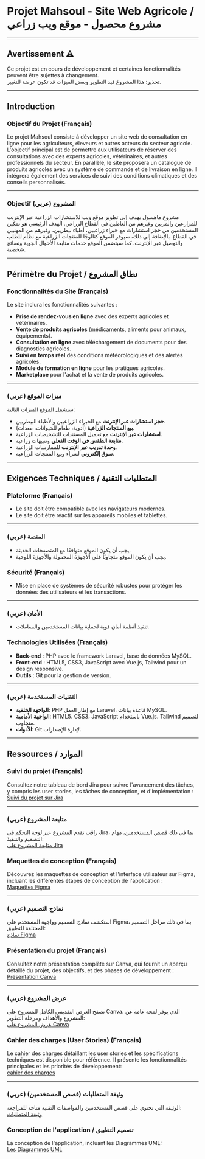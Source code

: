 # Projet Mahsoul - Site Web Agricole / مشروع محصول - موقع ويب زراعي

---

## Avertissement ⚠️
Ce projet est en cours de développement et certaines fonctionnalités peuvent être sujettes à changement.  
تحذير: هذا المشروع قيد التطوير وبعض الميزات قد تكون عرضة للتغيير.

---

## Introduction

### Objectif du Projet (Français)  
Le projet Mahsoul consiste à développer un site web de consultation en ligne pour les agriculteurs, éleveurs et autres acteurs du secteur agricole. L'objectif principal est de permettre aux utilisateurs de réserver des consultations avec des experts agricoles, vétérinaires, et autres professionnels du secteur. En parallèle, le site proposera un catalogue de produits agricoles avec un système de commande et de livraison en ligne. Il intégrera également des services de suivi des conditions climatiques et des conseils personnalisés.

---

### Objectif المشروع (عربي)  
مشروع ماهسول يهدف إلى تطوير موقع ويب للاستشارات الزراعية عبر الإنترنت للمزارعين والمربين وغيرهم من العاملين في القطاع الزراعي. الهدف الرئيسي هو تمكين المستخدمين من حجز استشارات مع خبراء زراعيين، أطباء بيطريين، وغيرهم من المهنيين في القطاع. بالإضافة إلى ذلك، سيوفر الموقع كتالوجًا للمنتجات الزراعية مع نظام للطلب والتوصيل عبر الإنترنت. كما سيتضمن الموقع خدمات متابعة الأحوال الجوية ونصائح شخصية.

---

## Périmètre du Projet / نطاق المشروع

### Fonctionnalités du Site (Français)  
Le site inclura les fonctionnalités suivantes :
- **Prise de rendez-vous en ligne** avec des experts agricoles et vétérinaires.
- **Vente de produits agricoles** (médicaments, aliments pour animaux, équipements).
- **Consultation en ligne** avec téléchargement de documents pour des diagnostics agricoles.
- **Suivi en temps réel** des conditions météorologiques et des alertes agricoles.
- **Module de formation en ligne** pour les pratiques agricoles.
- **Marketplace** pour l'achat et la vente de produits agricoles.

---

### ميزات الموقع (عربي)  
سيشمل الموقع الميزات التالية:
- **حجز استشارات عبر الإنترنت** مع الخبراء الزراعيين والأطباء البيطريين.
- **بيع المنتجات الزراعية** (أدوية، طعام للحيوانات، معدات).
- **استشارات عبر الإنترنت** مع تحميل المستندات للتشخيصات الزراعية.
- **متابعة الطقس في الوقت الفعلي** وتنبيهات زراعية.
- **وحدة تدريب عبر الإنترنت** للممارسات الزراعية.
- **سوق إلكتروني** لشراء وبيع المنتجات الزراعية.

---

## Exigences Techniques / المتطلبات التقنية

### Plateforme (Français)  
- Le site doit être compatible avec les navigateurs modernes.
- Le site doit être réactif sur les appareils mobiles et tablettes.

---

### المنصة (عربي)  
- يجب أن يكون الموقع متوافقًا مع المتصفحات الحديثة.
- يجب أن يكون الموقع متجاوبًا على الأجهزة المحمولة والأجهزة اللوحية.

### Sécurité (Français)  
- Mise en place de systèmes de sécurité robustes pour protéger les données des utilisateurs et les transactions.

---

### الأمان (عربي)  
- تنفيذ أنظمة أمان قوية لحماية بيانات المستخدمين والمعاملات.

### Technologies Utilisées (Français)  
- **Back-end** : PHP avec le framework Laravel, base de données MySQL.
- **Front-end** : HTML5, CSS3, JavaScript avec Vue.js, Tailwind pour un design responsive.
- **Outils** : Git pour la gestion de version.

---

### التقنيات المستخدمة (عربي)  
- **الواجهة الخلفية**: PHP مع إطار العمل Laravel، قاعدة بيانات MySQL.
- **الواجهة الأمامية**: HTML5، CSS3، JavaScript باستخدام Vue.js، Tailwind لتصميم متجاوب.
- **الأدوات**: Git لإدارة الإصدارات.

---

## Ressources / الموارد

### Suivi du projet (Français)  
Consultez notre tableau de bord Jira pour suivre l'avancement des tâches, y compris les user stories, les tâches de conception, et d'implémentation :  
[Suivi du projet sur Jira](https://abdelhakimbaalla50.atlassian.net/jira/software/projects/MA7/boards/7?atlOrigin=eyJpIjoiMTQzMmJlNDdkMmQ1NGQ1ZmJiZWExZjA5Y2NlNTgxNjgiLCJwIjoiaiJ9)

---

### متابعة المشروع (عربي)  
راقب تقدم المشروع عبر لوحة التحكم في Jira، بما في ذلك قصص المستخدمين، مهام التصميم والتنفيذ:  
[متابعة المشروع على Jira](https://abdelhakimbaalla50.atlassian.net/jira/software/projects/MA7/boards/7?atlOrigin=eyJpIjoiMTQzMmJlNDdkMmQ1NGQ1ZmJiZWExZjA5Y2NlNTgxNjgiLCJwIjoiaiJ9)

### Maquettes de conception (Français)  
Découvrez les maquettes de conception et l'interface utilisateur sur Figma, incluant les différentes étapes de conception de l'application :  
[Maquettes Figma](https://www.figma.com/design/MZ2VPfC0qY0VDvvWyS9343/Mahsol?node-id=0-1&t=ArTwvXi01dqRwCeY-1)

---

### نماذج التصميم (عربي)  
استكشف نماذج التصميم وواجهة المستخدم على Figma، بما في ذلك مراحل التصميم المختلفة للتطبيق:  
[نماذج Figma](https://www.figma.com/design/MZ2VPfC0qY0VDvvWyS9343/Mahsol?node-id=0-1&t=ArTwvXi01dqRwCeY-1)

### Présentation du projet (Français)  
Consultez notre présentation complète sur Canva, qui fournit un aperçu détaillé du projet, des objectifs, et des phases de développement :  
[Présentation Canva](https://www.canva.com/design/DAGdGrny0Tw/F4z_dOSOjRmx4KAQMMB_VA/edit?utm_content=DAGdGrny0Tw&utm_campaign=designshare&utm_medium=link2&utm_source=sharebutton)

---

### عرض المشروع (عربي)  
تصفح العرض التقديمي الكامل للمشروع على Canva، الذي يوفر لمحة عامة عن المشروع والأهداف ومرحلة التطوير:  
[عرض المشروع على Canva](https://www.canva.com/design/DAGdGrny0Tw/F4z_dOSOjRmx4KAQMMB_VA/edit?utm_content=DAGdGrny0Tw&utm_campaign=designshare&utm_medium=link2&utm_source=sharebutton)

### Cahier des charges (User Stories) (Français)  
Le cahier des charges détaillant les user stories et les spécifications techniques est disponible pour référence. Il présente les fonctionnalités principales et les priorités de développement:  
[cahier des charges](https://docs.google.com/document/d/17_ZoQLefHz0ZBXp0kERqQGm4PRlk2iWXElDs6w16hm4/edit?usp=sharing)

---

### وثيقة المتطلبات (قصص المستخدمين) (عربي)  
الوثيقة التي تحتوي على قصص المستخدمين والمواصفات التقنية متاحة للمراجعة:  
[وثيقة المتطلبات](https://docs.google.com/document/d/17_ZoQLefHz0ZBXp0kERqQGm4PRlk2iWXElDs6w16hm4/edit?usp=sharing)

### Conception de l'application / تصميم التطبيق  
La conception de l'application, incluant les Diagrammes UML:  
[Les Diagrammes UML](#)